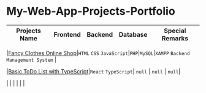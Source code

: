 # My-Web-App-Projects-Portfolio


|Projects Name|Frontend|Backend|Database|Special Remarks|
|---|---|---|---|---|

|[Fancy Clothes Online Shop](https://github.com/MaxMA2000/My-Web-App-Projects-Portfolio/tree/Fancy-Clothes-Shop)|`HTML` `CSS` `JavaScript`|`PHP`|`MySQL`|`XAMPP` `Backend Management System`  |

|[Basic ToDo List with TypeScript](https://github.com/MaxMA2000/My-Web-App-Projects-Portfolio/tree/Basic-ToDo-List-with-TypeScript)|`React` `TypeScript`| `null`  | `null`  | `null`|

|   |   |   |   |   |
